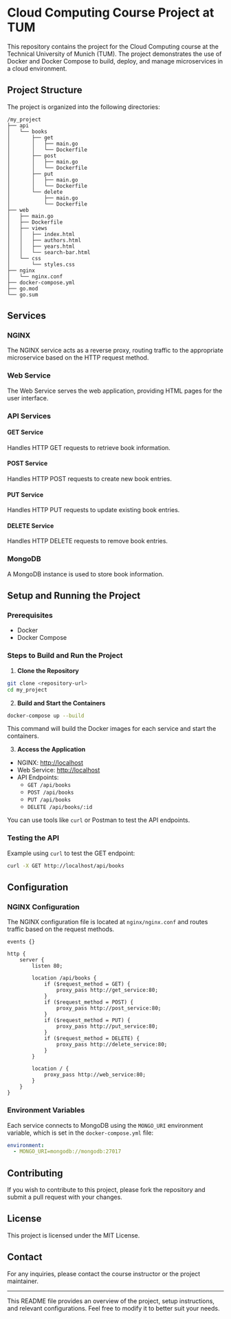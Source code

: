 
# Cloud Computing Course Project at TUM

This repository contains the project for the Cloud Computing course at the Technical University of Munich (TUM). The project demonstrates the use of Docker and Docker Compose to build, deploy, and manage microservices in a cloud environment.

## Project Structure

The project is organized into the following directories:

```
/my_project
├── api
│   └── books
│       ├── get
│       │   ├── main.go
│       │   └── Dockerfile
│       ├── post
│       │   ├── main.go
│       │   └── Dockerfile
│       ├── put
│       │   ├── main.go
│       │   └── Dockerfile
│       └── delete
│           ├── main.go
│           └── Dockerfile
├── web
│   ├── main.go
│   ├── Dockerfile
│   ├── views
│   │   ├── index.html
│   │   ├── authors.html
│   │   ├── years.html
│   │   └── search-bar.html
│   └── css
│       └── styles.css
├── nginx
│   └── nginx.conf
├── docker-compose.yml
├── go.mod
└── go.sum
```

## Services

### NGINX

The NGINX service acts as a reverse proxy, routing traffic to the appropriate microservice based on the HTTP request method.

### Web Service

The Web Service serves the web application, providing HTML pages for the user interface.

### API Services

#### GET Service

Handles HTTP GET requests to retrieve book information.

#### POST Service

Handles HTTP POST requests to create new book entries.

#### PUT Service

Handles HTTP PUT requests to update existing book entries.

#### DELETE Service

Handles HTTP DELETE requests to remove book entries.

### MongoDB

A MongoDB instance is used to store book information.

## Setup and Running the Project

### Prerequisites

- Docker
- Docker Compose

### Steps to Build and Run the Project

1. **Clone the Repository**

```sh
git clone <repository-url>
cd my_project
```

2. **Build and Start the Containers**

```sh
docker-compose up --build
```

This command will build the Docker images for each service and start the containers.

3. **Access the Application**

- NGINX: [http://localhost](http://localhost)
- Web Service: [http://localhost](http://localhost)
- API Endpoints:
  - `GET /api/books`
  - `POST /api/books`
  - `PUT /api/books`
  - `DELETE /api/books/:id`

You can use tools like `curl` or Postman to test the API endpoints.

### Testing the API

Example using `curl` to test the GET endpoint:

```sh
curl -X GET http://localhost/api/books
```

## Configuration

### NGINX Configuration

The NGINX configuration file is located at `nginx/nginx.conf` and routes traffic based on the request methods.

```nginx
events {}

http {
    server {
        listen 80;

        location /api/books {
            if ($request_method = GET) {
                proxy_pass http://get_service:80;
            }
            if ($request_method = POST) {
                proxy_pass http://post_service:80;
            }
            if ($request_method = PUT) {
                proxy_pass http://put_service:80;
            }
            if ($request_method = DELETE) {
                proxy_pass http://delete_service:80;
            }
        }

        location / {
            proxy_pass http://web_service:80;
        }
    }
}
```

### Environment Variables

Each service connects to MongoDB using the `MONGO_URI` environment variable, which is set in the `docker-compose.yml` file:

```yaml
environment:
  - MONGO_URI=mongodb://mongodb:27017
```

## Contributing

If you wish to contribute to this project, please fork the repository and submit a pull request with your changes.

## License

This project is licensed under the MIT License.

## Contact

For any inquiries, please contact the course instructor or the project maintainer.

---

This README file provides an overview of the project, setup instructions, and relevant configurations. Feel free to modify it to better suit your needs.
